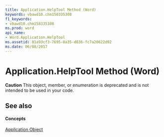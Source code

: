 ```yaml
---
title: Application.HelpTool Method (Word)
keywords: vbawd10.chm158335308
f1_keywords:
- vbawd10.chm158335308
ms.prod: word
api_name:
- Word.Application.HelpTool
ms.assetid: 81a93cf3-7695-8a35-d836-fc7a20622d92
ms.date: 06/08/2017
---
```



# Application.HelpTool Method (Word)

 **Caution**  This object, member, or enumeration is deprecated and is not intended to be used in your code.


## See also


#### Concepts


[Application Object](Word.Application.md)

